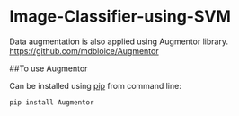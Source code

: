 # Image-Classifier-using-SVM

Data augmentation is also applied using Augmentor library.
https://github.com/mdbloice/Augmentor

##To use Augmentor

Can be installed using [pip](https://pip.pypa.io/en/stable/) from command line:
```bash
pip install Augmentor
```
